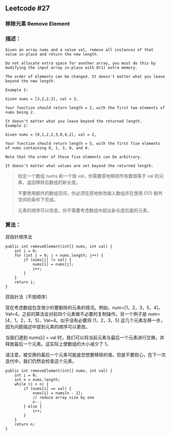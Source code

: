 ## Leetcode #27  

### 移除元素 Remove Element

### 描述：

```
Given an array nums and a value val, remove all instances of that value in-place and return the new length.

Do not allocate extra space for another array, you must do this by modifying the input array in-place with O(1) extra memory.

The order of elements can be changed. It doesn't matter what you leave beyond the new length.

Example 1:

Given nums = [3,2,2,3], val = 3,

Your function should return length = 2, with the first two elements of nums being 2.

It doesn't matter what you leave beyond the returned length.
Example 2:

Given nums = [0,1,2,2,3,0,4,2], val = 2,

Your function should return length = 5, with the first five elements of nums containing 0, 1, 3, 0, and 4.

Note that the order of those five elements can be arbitrary.

It doesn't matter what values are set beyond the returned length.

```

> 给定一个数组 nums 和一个值 val，你需要原地移除所有数值等于 val 的元素，返回移除后数组的新长度。
>
> 不要使用额外的数组空间，你必须在原地修改输入数组并在使用 O(1) 额外空间的条件下完成。
>
> 元素的顺序可以改变。你不需要考虑数组中超出新长度后面的元素。


### 算法：

双指针顺序法

```
public int removeElement(int[] nums, int val) {
    int i = 0;
    for (int j = 0; j < nums.length; j++) {
        if (nums[j] != val) {
            nums[i] = nums[j];
            i++;
        }
    }
    return i;
}
```

双指针法（不按顺序）

现在考虑数组包含很少的要删除的元素的情况。例如，num=[1，2，3，5，4]，Val=4。之前的算法会对前四个元素做不必要的复制操作。另一个例子是 num=[4，1，2，3，5]，Val=4。似乎没有必要将 [1，2，3，5] 这几个元素左移一步，因为问题描述中提到元素的顺序可以更改。

当我们遇到 nums[i] = val 时，我们可以将当前元素与最后一个元素进行交换，并释放最后一个元素。这实际上使数组的大小减少了 1。

请注意，被交换的最后一个元素可能是您想要移除的值。但是不要担心，在下一次迭代中，我们仍然会检查这个元素。

```
public int removeElement(int[] nums, int val) {
    int i = 0;
    int n = nums.length;
    while (i < n) {
        if (nums[i] == val) {
            nums[i] = nums[n - 1];
            // reduce array size by one
            n--;
        } else {
            i++;
        }
    }
    return n;
}
```


